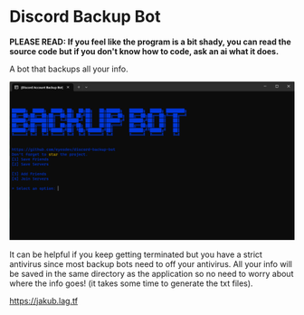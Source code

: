 # Discord Backup Bot
**PLEASE READ: If you feel like the program is a bit shady, you can read the source code but if you don't know how to code, ask an ai what it does.**

A bot that backups all your info.

<img src='readme\example.png'>

It can be helpful if you keep getting terminated but you have a strict antivirus since most backup bots need to off your antivirus.
All your info will be saved in the same directory as the application so no need to worry about where the info goes! (it takes some time to generate the txt files).

https://jakub.lag.tf
